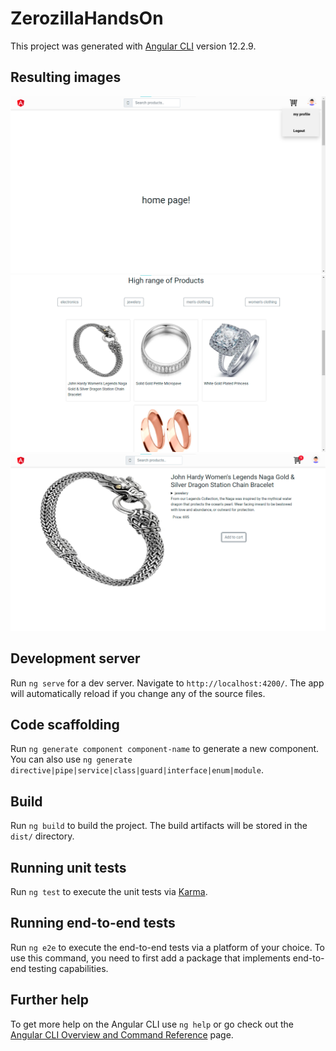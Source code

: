# ZerozillaHandsOn

This project was generated with [Angular CLI](https://github.com/angular/angular-cli) version 12.2.9.
## Resulting images
<img src="./Result-output/homepage-with-myprofile-popup.png" >
<img src="./Result-output/productspage-with-category.png">
<img src="./Result-output/productdetials-with-cart-item-adding.png" >

## Development server

Run `ng serve` for a dev server. Navigate to `http://localhost:4200/`. The app will automatically reload if you change any of the source files.

## Code scaffolding

Run `ng generate component component-name` to generate a new component. You can also use `ng generate directive|pipe|service|class|guard|interface|enum|module`.

## Build

Run `ng build` to build the project. The build artifacts will be stored in the `dist/` directory.

## Running unit tests

Run `ng test` to execute the unit tests via [Karma](https://karma-runner.github.io).

## Running end-to-end tests

Run `ng e2e` to execute the end-to-end tests via a platform of your choice. To use this command, you need to first add a package that implements end-to-end testing capabilities.

## Further help

To get more help on the Angular CLI use `ng help` or go check out the [Angular CLI Overview and Command Reference](https://angular.io/cli) page.
